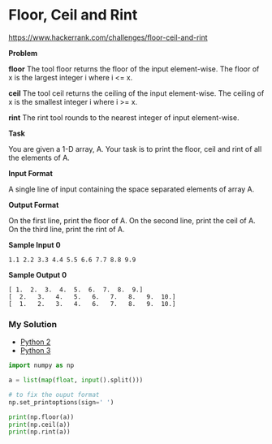# Floor, Ceil and Rint

https://www.hackerrank.com/challenges/floor-ceil-and-rint

**Problem**

**floor**
The tool floor returns the floor of the input element-wise. 
The floor of x is the largest integer i where i <= x.

**ceil**
The tool ceil returns the ceiling of the input element-wise. 
The ceiling of x is the smallest integer i where i >= x.

**rint**
The rint tool rounds to the nearest integer of input element-wise.


**Task**

You are given a 1-D array, A. Your task is to print the floor, ceil and rint of all the elements of A.

**Input Format**
    
A single line of input containing the space separated elements of array A.

**Output Format**

On the first line, print the floor of A. 
On the second line, print the ceil of A. 
On the third line, print the rint of A.

**Sample Input 0**

```
1.1 2.2 3.3 4.4 5.5 6.6 7.7 8.8 9.9
```

**Sample Output 0**

```
[ 1.  2.  3.  4.  5.  6.  7.  8.  9.]
[  2.   3.   4.   5.   6.   7.   8.   9.  10.]
[  1.   2.   3.   4.   6.   7.   8.   9.  10.]
```

### My Solution

- [Python 2](python2.py)
- [Python 3](python3.py)
```python
import numpy as np

a = list(map(float, input().split()))

# to fix the ouput format
np.set_printoptions(sign=' ')

print(np.floor(a))
print(np.ceil(a))
print(np.rint(a))
````